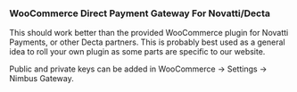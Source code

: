 ### WooCommerce Direct Payment Gateway For Novatti/Decta

This should work better than the provided WooCommerce plugin for Novatti Payments, or other Decta partners.
This is probably best used as a general idea to roll your own plugin as some parts are specific to our website.

Public and private keys can be added in WooCommerce -> Settings -> Nimbus Gateway.
